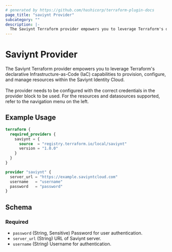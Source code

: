 ```yaml
---
# generated by https://github.com/hashicorp/terraform-plugin-docs
page_title: "saviynt Provider"
subcategory: ""
description: |-
  The Saviynt Terraform provider empowers you to leverage Terraform's declarative Infrastructure-as-Code (IaC) capabilities to provision, configure, and manage resources within the Saviynt Identity Cloud.The provider needs to be configured with the correct credentials in the provider block to be used. For the resources and datasources supported, refer to the navigation menu on the left.
---
```


# Saviynt Provider

The Saviynt Terraform provider empowers you to leverage Terraform's declarative Infrastructure-as-Code (IaC) capabilities to provision, configure, and manage resources within the Saviynt Identity Cloud.<br/><br/>The provider needs to be configured with the correct credentials in the provider block to be used. For the resources and datasources supported, refer to the navigation menu on the left.

## Example Usage

```terraform
terraform {
  required_providers {
    saviynt = {
      source  = "registry.terraform.io/local/saviynt"
      version = "1.0.0"
    }
  }
}

provider "saviynt" {
  server_url = "https://example.saviyntcloud.com"
  username   = "username"
  password   = "password"
}
```

<!-- schema generated by tfplugindocs -->
## Schema

### Required

- `password` (String, Sensitive) Password for user authentication.
- `server_url` (String) URL of Saviynt server.
- `username` (String) Username for authentication.
